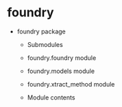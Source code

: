 # foundry


* foundry package


    * Submodules


    * foundry.foundry module


    * foundry.models module


    * foundry.xtract_method module


    * Module contents
